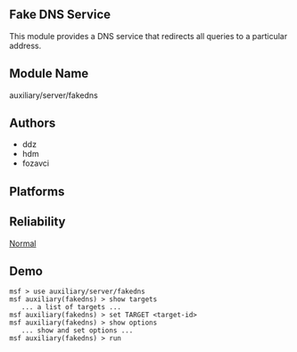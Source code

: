 ## Fake DNS Service

This module provides a DNS service that redirects all 
queries to a particular address.


## Module Name
auxiliary/server/fakedns

## Authors
* ddz
* hdm
* fozavci





## Platforms


## Reliability
[Normal](https://github.com/rapid7/metasploit-framework/wiki/Exploit-Ranking)

## Demo

```
msf > use auxiliary/server/fakedns
msf auxiliary(fakedns) > show targets
   ... a list of targets ...
msf auxiliary(fakedns) > set TARGET <target-id>
msf auxiliary(fakedns) > show options
   ... show and set options ...
msf auxiliary(fakedns) > run
```
    
    
